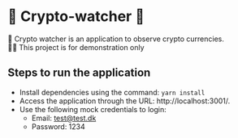 # :rocket: Crypto-watcher :rocket:

👀 Crypto watcher is an application to observe crypto currencies. <br>
🧑‍💻 This project is for demonstration only
  
## Steps to run the application

- Install dependencies using the command: `yarn install`
- Access the application through the URL: http://localhost:3001/.
- Use the following mock credentials to login:
  - Email: test@test.dk
  - Password: 1234
